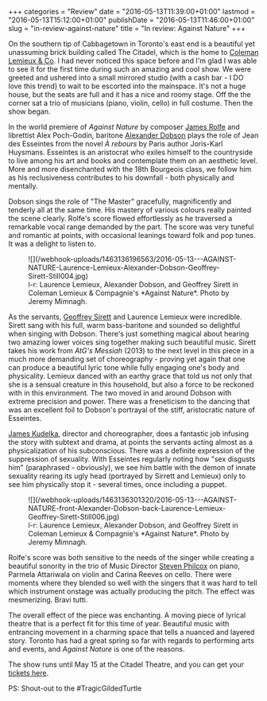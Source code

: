 +++
categories = "Review"
date = "2016-05-13T11:39:00+01:00"
lastmod = "2016-05-13T15:12:00+01:00"
publishDate = "2016-05-13T11:46:00+01:00"
slug = "in-review-against-nature"
title = "In review: Against Nature"
+++

On the southern tip of Cabbagetown in Toronto's east end is a beautiful yet unassuming brick building called The Citadel, which is the home to [Coleman Lemieux & Co](/scene/companies/coleman-lemieux-compagnie/). I had never noticed this space before and I'm glad I was able to see it for the first time during such an amazing and cool show. We were greeted and ushered into a small mirrored studio (with a cash bar - I DO love this trend) to wait to be escorted into the mainspace. It's not a huge house, but the seats are full and it has a nice and roomy stage. Off the the corner sat a trio of musicians (piano, violin, cello) in full costume. Then the show began. 

In the world premiere of *Against Nature* by composer [James Rolfe](/scene/people/james-rolfe/) and librettist Alex Poch-Godin, baritone [Alexander Dobson](/scene/people/alexander-dobson/) plays the role of Jean des Esseintes from the novel *À rebours* by Paris author Joris-Karl Huysmans. Esseintes is an aristocrat who exiles himself to the countryside to live among his art and books and contemplate them on an aesthetic level. More and more disenchanted with the 18th Bourgeois class, we follow him as his reclusiveness contributes to his downfall - both physically and mentally. 

Dobson sings the role of "The Master" gracefully, magnificently and tenderly all at the same time. His mastery of various colours really painted the scene clearly. Rolfe's score flowed effortlessly as he traversed a remarkable vocal range demanded by the part. The score was very tuneful and romantic at points, with occasional leanings toward folk and pop tunes. It was a delight to listen to. 

<figure data-type="image">
![](/webhook-uploads/1463136196563/2016-05-13---AGAINST-NATURE-Laurence-Lemieux-Alexander-Dobson-Geoffrey-Sirett-Still004.jpg)<figcaption>l-r: Laurence Lemieux, Alexander Dobson, and Geoffrey Sirett in Coleman Lemieux & Compagnie's *Against Nature*. Photo by Jeremy Mimnagh.</figcaption>
</figure>

As the servants, [Geoffrey Sirett](/scene/people/geoffrey-sirett/) and Laurence Lemieux were incredible. Sirett sang with his full, warm bass-baritone and sounded so delightful when singing with Dobson. There's just something magical about hearing two amazing lower voices sing together making such beautiful music. Sirett takes his work from *AtG's Messiah* (2013) to the next level in this piece in a much more demanding set of choreography - proving yet again that one can produce a beautiful lyric tone while fully engaging one's body and physicality. Lemieux danced with an earthy grace that told us not only that she is a sensual creature in this household, but also a force to be reckoned with in this environment. The two moved in and around Dobson with extreme precision and power. There was a freneticism to the dancing that was an excellent foil to Dobson's portrayal of the stiff, aristocratic nature of Esseintes. 

[James Kudelka](http://colemanlemieux.com/company/james_kudelka/), director and choreographer, does a fantastic job infusing the story with subtext and drama, at points the servants acting almost as a physicalization of his subconscious. There was a definite expression of the suppression of sexuality. With Esseintes regularly noting how "sex disgusts him" (paraphrased - obviously), we see him battle with the demon of innate sexuality rearing its ugly head (portrayed by Sirrett and Lemieux) only to see him physically stop it - several times, once including a puppet. 

<figure data-type="image">
![](/webhook-uploads/1463136301320/2016-05-13---AGAINST-NATURE-front-Alexander-Dobson-back-Laurence-Lemieux-Geoffrey-Sirett-Still006.jpg)<figcaption>l-r: Laurence Lemieux, Alexander Dobson, and Geoffrey Sirett in Coleman Lemieux & Compagnie's *Against Nature*. Photo by Jeremy Mimnagh.</figcaption>
</figure>

Rolfe's score was both sensitive to the needs of the singer while creating a beautiful sonority in the trio of Music Director [Steven Philcox](/scene/people/steven-philcox/) on piano, Parmela Attariwala on violin and Carina Reeves on cello. There were moments where they blended so well with the singers that it was hard to tell which instrument onstage was actually producing the pitch. The effect was mesmerizing. Bravi tutti.

The overall effect of the piece was enchanting. A moving piece of lyrical theatre that is a perfect fit for this time of year. Beautiful music with entrancing movement in a charming space that tells a nuanced and layered story. Toronto has had a great spring so far with regards to performing arts and events, and *Against Nature* is one of the reasons. 

The show runs until May 15 at the Citadel Theatre, and you can get your [tickets here](http://colemanlemieux.com/portfolio/againstnature/).

PS: Shout-out to the #TragicGildedTurtle 
